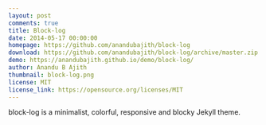 ```yaml
---
layout: post
comments: true
title: Block-log
date: 2014-05-17 00:00:00
homepage: https://github.com/anandubajith/block-log
download: https://github.com/anandubajith/block-log/archive/master.zip
demo: https://anandubajith.github.io/demo/block-log/
author: Anandu B Ajith
thumbnail: block-log.png
license: MIT
license_link: https://opensource.org/licenses/MIT
---
```


block-log is a minimalist, colorful, responsive and blocky Jekyll theme.

